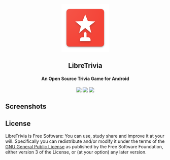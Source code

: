 <p align="center"><a href="https://github.com/tryton-vanmeer/LibreTrivia"><img src="app/src/main/web_hi_res_512.png" width="150"/></a></p>
<h2 align="center"><b>LibreTrivia</b></h2>
<h4 align="center">An Open Source Trivia Game for Android</h4>
<!-- TODO: Setup F-Droid inclusion -->
<!-- <p align="center"><a href="https://f-droid.org/packages//"><img src="https://f-droid.org/wiki/images/0/06/F-Droid-button_get-it-on.png"/></a></p> -->

<p align="center">
<a href="https://github.com/tryton-vanmeer/LibreTrivia" alt="GitHub release"><img src="https://img.shields.io/github/release/tryton-vanmeer/LibreTrivia.svg" /></a>
<a href="https://www.gnu.org/licenses/gpl-3.0" alt="License: GPL v3"><img src="https://img.shields.io/badge/License-GPL%20v3-red.svg" /></a>
<a href="https://travis-ci.org/tryton-vanmeer/LibreTrivia" alt="Build Status"><img src="https://travis-ci.org/tryton-vanmeer/LibreTrivia.svg" /></a>
</p>

## Screenshots

<!-- TODO: Setup Fastlane -->
<!-- [<img src="fastlane/metadata/android/en-US/images/phoneScreenshots/shot_1.png" width=160>](fastlane/metadata/android/en-US/images/phoneScreenshots/shot_1.png) -->


## License

LibreTrivia is Free Software: You can use, study share and improve it at your
will. Specifically you can redistribute and/or modify it under the terms of the
[GNU General Public License](https://www.gnu.org/licenses/gpl.html) as
published by the Free Software Foundation, either version 3 of the License, or
(at your option) any later version.
